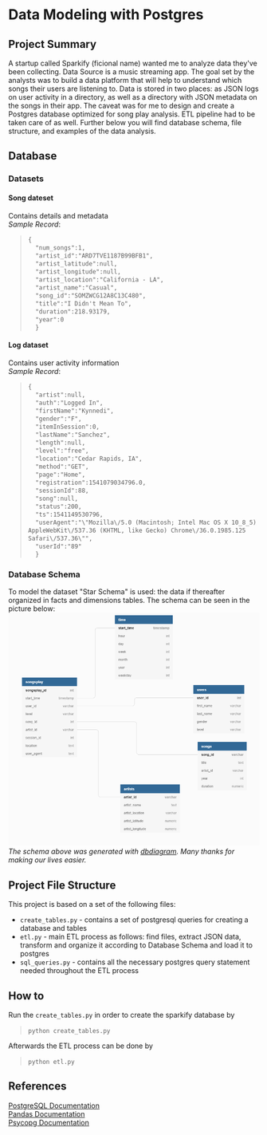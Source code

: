 # Data Modeling with Postgres

## Project Summary
A startup called Sparkify (ficional name) wanted me to analyze data they've been collecting. Data Source is a music streaming app. The goal set by the analysts was to build a data platform that will help to understand which songs their users are listening to. Data is stored in two places: as JSON logs on user activity in a directory, as well as a directory with JSON metadata on the songs in their app.
The caveat was for me to design and create a Postgres database optimized for song play analysis. ETL pipeline had to be taken care of as well. 
Further below you will find database schema, file structure, and examples of the data analysis.
## Database
### Datasets
#### Song dateset
Contains details and metadata <br>
*Sample Record*:
>```
>{
>   "num_songs":1,
>   "artist_id":"ARD7TVE1187B99BFB1",
>   "artist_latitude":null,
>   "artist_longitude":null,
>   "artist_location":"California - LA",
>   "artist_name":"Casual",
>   "song_id":"SOMZWCG12A8C13C480",
>   "title":"I Didn't Mean To",
>   "duration":218.93179,
>   "year":0
>   }
>```
   
#### Log dataset
Contains user activity information <br>
*Sample Record*:
>```
> {
>   "artist":null,
>   "auth":"Logged In",
>   "firstName":"Kynnedi",
>   "gender":"F",
>   "itemInSession":0,
>   "lastName":"Sanchez",
>   "length":null,
>   "level":"free",
>   "location":"Cedar Rapids, IA",
>   "method":"GET",
>   "page":"Home",
>   "registration":1541079034796.0,
>   "sessionId":88,
>   "song":null,
>   "status":200,
>   "ts":1541149530796,
>   "userAgent":"\"Mozilla\/5.0 (Macintosh; Intel Mac OS X 10_8_5) AppleWebKit\/537.36 (KHTML, like Gecko) Chrome\/36.0.1985.125 Safari\/537.36\"",
>   "userId":"89"
>   }
>   ```
### Database Schema
To model the dataset "Star Schema" is used: the data if thereafter organized in facts and dimensions tables.
The schema can be seen in the picture below: 
![schema](schema.png) <br>
*The schema above was generated with [dbdiagram](https://dbdiagram.io/). Many thanks for making our lives easier.*
## Project File Structure
This project is based on a set of the following files:
* ```create_tables.py``` - contains a set of postgresql queries for creating a database and tables
* ```etl.py``` - main ETL process as follows: find files, extract JSON data, transform and organize it according to Database Schema and load it to postgres
* ```sql_queries.py``` - contains all the necessary postgres query statement needed throughout the ETL process
## How to
Run the ```create_tables.py``` in order to create the sparkify database by
>```python create_tables.py```

Afterwards the ETL process can be done by
>```python etl.py```
## References
[PostgreSQL Documentation](https://www.postgresql.org/docs/) <br>
[Pandas Documentation](https://pandas.pydata.org/pandas-docs/stable/) <br>
[Psycopg Documentation](https://www.psycopg.org/docs/)
